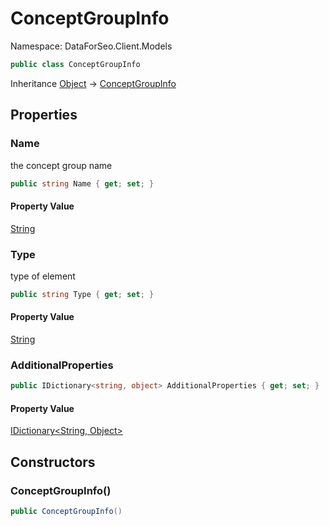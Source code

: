 # ConceptGroupInfo

Namespace: DataForSeo.Client.Models

```csharp
public class ConceptGroupInfo
```

Inheritance [Object](https://docs.microsoft.com/en-us/dotnet/api/system.object) → [ConceptGroupInfo](./dataforseo.client.models.conceptgroupinfo.md)

## Properties

### **Name**

the concept group name

```csharp
public string Name { get; set; }
```

#### Property Value

[String](https://docs.microsoft.com/en-us/dotnet/api/system.string)<br>

### **Type**

type of element

```csharp
public string Type { get; set; }
```

#### Property Value

[String](https://docs.microsoft.com/en-us/dotnet/api/system.string)<br>

### **AdditionalProperties**

```csharp
public IDictionary<string, object> AdditionalProperties { get; set; }
```

#### Property Value

[IDictionary&lt;String, Object&gt;](https://docs.microsoft.com/en-us/dotnet/api/system.collections.generic.idictionary-2)<br>

## Constructors

### **ConceptGroupInfo()**

```csharp
public ConceptGroupInfo()
```
